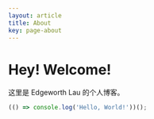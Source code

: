 ```yaml
---
layout: article
title: About
key: page-about
---
```


# Hey! Welcome!

这里是 Edgeworth Lau 的个人博客。

```javascript
(() => console.log('Hello, World!'))();
```
